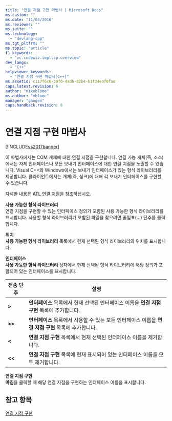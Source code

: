 ```yaml
---
title: "연결 지점 구현 마법사 | Microsoft Docs"
ms.custom: ""
ms.date: "11/04/2016"
ms.reviewer: ""
ms.suite: ""
ms.technology: 
  - "devlang-cpp"
ms.tgt_pltfrm: ""
ms.topic: "article"
f1_keywords: 
  - "vc.codewiz.impl.cp.overview"
dev_langs: 
  - "C++"
helpviewer_keywords: 
  - "연결 지점 구현 마법사[C++]"
ms.assetid: c117f6c6-30f0-4adb-82b4-b1f34e0f0fa8
caps.latest.revision: 6
author: "mikeblome"
ms.author: "mblome"
manager: "ghogen"
caps.handback.revision: 6
---
```

# 연결 지점 구현 마법사
[!INCLUDE[vs2017banner](../assembler/inline/includes/vs2017banner.md)]

이 마법사에서는 COM 개체에 대한 연결 지점을 구현합니다.  연결 가능 개체\(즉, 소스\)에서는 자체 인터페이스나 모든 보내기 인터페이스에 대한 연결 지점을 노출할 수 있습니다.  Visual C\+\+와 Windows에서는 보내기 인터페이스가 있는 형식 라이브러리를 제공합니다.  클라이언트에서는 개체\(즉, 싱크\)에 대해 각 보내기 인터페이스를 구현할 수 있습니다.  
  
 자세한 내용은 [ATL 연결 지점](../atl/atl-connection-points.md)을 참조하십시오.  
  
 **사용 가능한 형식 라이브러리**  
 연결 지점을 구현할 수 있는 인터페이스 정의가 포함된 사용 가능한 형식 라이브러리를 표시합니다.  사용할 형식 라이브러리가 포함된 파일을 찾으려면 줄임표\(...\) 단추를 클릭합니다.  
  
 **위치**  
 **사용 가능한 형식 라이브러리** 목록에서 현재 선택된 형식 라이브러리의 위치를 표시합니다.  
  
 **인터페이스**  
 **사용 가능한 형식 라이브러리** 상자에서 현재 선택된 형식 라이브러리에 해당 정의가 포함되어 있는 인터페이스를 표시합니다.  
  
|전송 단추|설명|  
|-----------|--------|  
|**\>**|**인터페이스** 목록에서 현재 선택된 인터페이스 이름을 **연결 지점 구현** 목록에 추가합니다.|  
|**\>\>**|**인터페이스** 목록에서 사용할 수 있는 모든 인터페이스 이름을 **연결 지점 구현** 목록에 추가합니다.|  
|**\<**|**연결 지점 구현** 목록에서 현재 선택된 인터페이스 이름을 제거합니다.|  
|**\<\<**|**연결 지점 구현** 목록에 현재 표시되어 있는 인터페이스 이름을 모두 제거합니다.|  
  
 **연결 지점 구현**  
 **마침**을 클릭할 때 해당 연결 지점을 구현하는 인터페이스 이름을 표시합니다.  
  
## 참고 항목  
 [연결 지점 구현](../ide/implementing-a-connection-point-visual-cpp.md)
